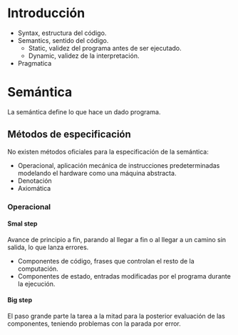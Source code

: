 # Introducción
- Syntax, estructura del código.
- Semantics, sentido del código.
	- Static, validez del programa antes de ser ejecutado.
	- Dynamic, validez de la interpretación.
- Pragmatica

# Semántica
La semántica define lo que hace un dado programa.
## Métodos de especificación
No existen métodos oficiales para la especificación de la semántica:
- Operacional, aplicación mecánica de instrucciones predeterminadas modelando el hardware como una máquina abstracta.
- Denotación
- Axiomática

### Operacional
#### Smal step
Avance de principio a fin, parando al llegar a  fin o al llegar a un camino sin salida, lo que lanza errores.
- Componentes de código, frases que controlan el resto de la computación.
- Componentes de estado, entradas modificadas por el programa durante la ejecución.

#### Big step
El paso grande parte la tarea a la mitad para la posterior evaluación de las componentes, teniendo problemas con la parada por error.